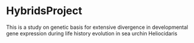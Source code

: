 # HybridsProject
This is a study on genetic basis for extensive divergence in developmental gene expression during life history evolution in sea urchin Heliocidaris
